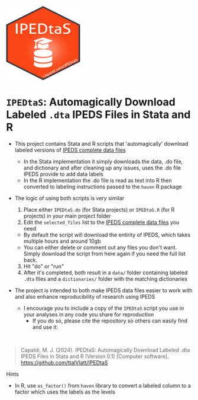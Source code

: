 <img src="Icon.png" width="200" height="200" />

# `IPEDtaS`: Automagically Download Labeled `.dta` IPEDS Files in Stata and R

- This project contains Stata and R scripts that 'automagically' download labeled versions of [IPEDS complete data files](https://nces.ed.gov/ipeds/datacenter/DataFiles.aspx)
  - In the Stata implementation it simply downloads the data, .do file, and dictionary and after cleaning up any issues, uses the .do file IPEDS provide to add data labels
  - In the R implementation the .do file is read as text into R then converted to labeling instructions passed to the `haven` R package


- The logic of using both scripts is very similar
  1. Place either `IPEDtaS.do` (for Stata projects) or `IPEDtaS.R` (for R projects) in your main project folder
  2. Edit the `selected_files` list to the [IPEDS complete data files](https://nces.ed.gov/ipeds/datacenter/DataFiles.aspx) you need
    - By default the script will download the entirity of IPEDS, which takes multiple hours and around 10gb
    - You can either delete or comment out any files you don't want. Simply download the script from here again if you need the full list back.
  3. Hit "do" or "run"
  4. After it's completed, both result in a `data/` folder containing labeled `.dta` files and a `dictionaries/` folder with the matching dictionaries
  
- The project is intended to both make IPEDS data files easier to work with and also enhance reproducibility of research using IPEDS
  - I encourage you to include a copy of the `IPEDtaS` script you use in your analyses in any code you share for reproduction
    - If you do so, please cite the repository so others can easily find and use it:
<br/>
  
  > Capaldi, M. J. (2024). IPEDtaS: Automagically Download Labeled .dta IPEDS Files in Stata and R (Version 0.1) [Computer software]. https://github.com/ttalVlatt/IPEDtaS
  
Hints
- In R, use `as_factor()` from `haven` library to convert a labeled column to a factor which uses the labels as the levels
